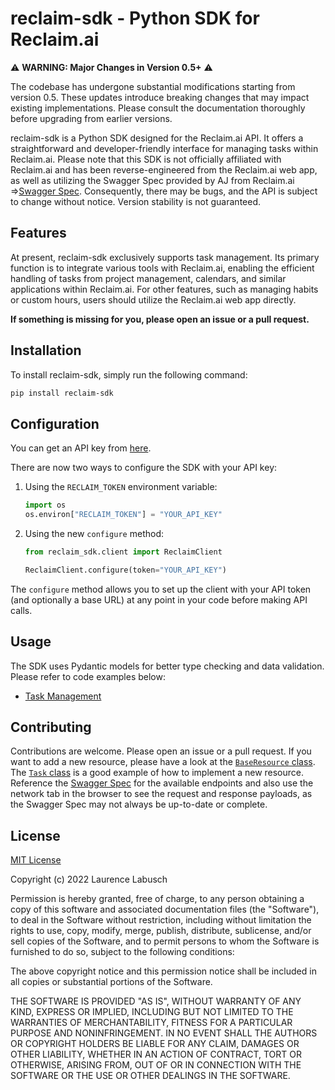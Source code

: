 # reclaim-sdk - Python SDK for Reclaim.ai

⚠️ **WARNING: Major Changes in Version 0.5+** ⚠️

The codebase has undergone substantial modifications starting from version 0.5. These updates introduce breaking changes that may impact existing implementations. Please consult the documentation thoroughly before upgrading from earlier versions.

reclaim-sdk is a Python SDK designed for the Reclaim.ai API. It offers a straightforward and developer-friendly interface for managing tasks within Reclaim.ai. Please note that this SDK is not officially affiliated with Reclaim.ai and has been reverse-engineered from the Reclaim.ai web app, as well as utilizing the Swagger Spec provided by AJ from Reclaim.ai =>[Swagger Spec](https://api.app.reclaim.ai/swagger/reclaim-api-0.1.yml). Consequently, there may be bugs, and the API is subject to change without notice. Version stability is not guaranteed.

## Features
At present, reclaim-sdk exclusively supports task management. Its primary function is to integrate various tools with Reclaim.ai, enabling the efficient handling of tasks from project management, calendars, and similar applications within Reclaim.ai. For other features, such as managing habits or custom hours, users should utilize the Reclaim.ai web app directly.

**If something is missing for you, please open an issue or a pull request.**

## Installation
To install reclaim-sdk, simply run the following command:
```bash
pip install reclaim-sdk
```

## Configuration
You can get an API key from [here](https://app.reclaim.ai/settings/developer).

There are now two ways to configure the SDK with your API key:

1. Using the `RECLAIM_TOKEN` environment variable:
   ```python
   import os
   os.environ["RECLAIM_TOKEN"] = "YOUR_API_KEY"
   ```

2. Using the new `configure` method:
   ```python
   from reclaim_sdk.client import ReclaimClient
   
   ReclaimClient.configure(token="YOUR_API_KEY")
   ```

The `configure` method allows you to set up the client with your API token (and optionally a base URL) at any point in your code before making API calls.

## Usage
The SDK uses Pydantic models for better type checking and data validation. Please refer to code examples below:

- [Task Management](/examples/task_management.py)

## Contributing
Contributions are welcome. Please open an issue or a pull request. If you want to add a new resource, please have a look at the [`BaseResource` class](/reclaim_sdk/resources/base.py). The [`Task` class](/reclaim_sdk/resources/task.py) is a good example of how to implement a new resource. Reference the [Swagger Spec](https://api.app.reclaim.ai/swagger/reclaim-api-0.1.yml) for the available endpoints and also use the network tab in the browser to see the request and response payloads, as the Swagger Spec may not always be up-to-date or complete.

## License
[MIT License](https://choosealicense.com/licenses/mit/)

Copyright (c) 2022 Laurence Labusch

Permission is hereby granted, free of charge, to any person obtaining a copy
of this software and associated documentation files (the "Software"), to deal
in the Software without restriction, including without limitation the rights
to use, copy, modify, merge, publish, distribute, sublicense, and/or sell
copies of the Software, and to permit persons to whom the Software is
furnished to do so, subject to the following conditions:

The above copyright notice and this permission notice shall be included in all
copies or substantial portions of the Software.

THE SOFTWARE IS PROVIDED "AS IS", WITHOUT WARRANTY OF ANY KIND, EXPRESS OR
IMPLIED, INCLUDING BUT NOT LIMITED TO THE WARRANTIES OF MERCHANTABILITY,
FITNESS FOR A PARTICULAR PURPOSE AND NONINFRINGEMENT. IN NO EVENT SHALL THE
AUTHORS OR COPYRIGHT HOLDERS BE LIABLE FOR ANY CLAIM, DAMAGES OR OTHER
LIABILITY, WHETHER IN AN ACTION OF CONTRACT, TORT OR OTHERWISE, ARISING FROM,
OUT OF OR IN CONNECTION WITH THE SOFTWARE OR THE USE OR OTHER DEALINGS IN THE
SOFTWARE.